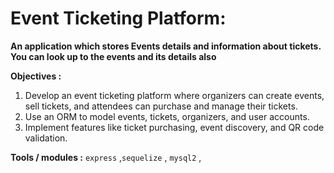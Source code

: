 # Event Ticketing Platform:
**An application which stores Events details and information about tickets. You can look up to the events and its details also**

**Objectives :** 
1. Develop an event ticketing platform where organizers can create events, sell tickets, and attendees can purchase and manage their tickets.
2. Use an ORM to model events, tickets, organizers, and user accounts.
3. Implement features like ticket purchasing, event discovery, and QR code validation.




**Tools / modules :** `express` ,`sequelize` , `mysql2` , 
